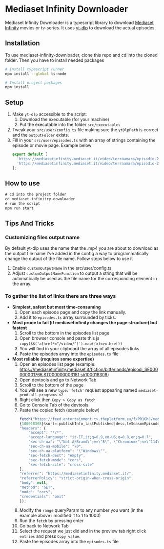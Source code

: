 # Mediaset Infinity Downloader

Mediaset Infinity Downloader is a typescript library to download [Mediaset Infinity](mediasetinfinity.mediaset.it) movies or tv-series.
It uses [yt-dlp](https://github.com/yt-dlp/yt-dlp) to download the actual episodes.

## Installation

To use mediaset-infinity-downloader, clone this repo and cd into the cloned folder.
Then you have to install needed packages

```bash
# Install typescript runner
npm install --global ts-node

# Install project packages
npm install
```

## Setup
1. Make ```yt-dlp``` accessible to the script:
    1. Download the executable (for your machine)
    2. Put the executable into the folder ```src/executables```
2. Tweak your ```src/user/config.ts``` file making sure the ```ytDlpPath``` is correct and the ```outputFolder``` exists.
3. Fill in your ```src/user/episodes.ts``` with an array of strings containing the episode or movie page. Example below
    ```typescript
    export default [
      'https://mediasetinfinity.mediaset.it/video/terraamara/episodio-243_F311851102010702',
      'https://mediasetinfinity.mediaset.it/video/terraamara/episodio-242_F311851102010602',
    ];
    ```
## How to use
```typescript
# cd into the project folder
cd mediaset-infinitry-downloader
# run the script
npm run start
```
## Tips And Tricks
### Customizing files output name
By default yt-dlp uses the name that the .mp4 you are about to download as the output file name
I've added in the config a way to programmatically change the output of the file name. Follow steps below to use it
1. Enable ```customOutputName``` in the src/user/config.ts
2. Adjust ```customOutputNameFunction``` to output a string that will be automatically be used as the file name for the corresponding element in the array.
### To gather the list of links there are three ways
* **Simplest, safest but most time-consuming**
    1. Open each episode page and copy the link manually.
    2. Add it to ```episodes.ts``` array surrounded by ticks.
* **Most prone to fail (if mediasetinfinity changes the page structure) but fastest**
    1. Scroll to the bottom in the episodes list page
    2. Open browser console and paste this js ```copy($$('a[href*="/video/"]').map((x)=>x.href))```
    3. You will find in your clipboard the array of all episodes links
    4. Paste the episodes array into the ```episodes.ts``` file
* **Most reliable (requires some expertise)**
    1. Open an episodes list page (example: https://mediasetinfinity.mediaset.it/fiction/bitterlands/episodi_SE000000001766,ST000000003181,sb100018308)
    2. Open devtools and go to Network Tab
    3. Scroll to the bottom of the page
    4. You will see a new ```type:'fetch'``` request appearing named ```mediaset-prod-all-programs-v2```
    5. Right click then ```Copy > Copy as fetch```
    6. Go to Console Tab of the devtools
    7. Paste the copied fetch (example below)
        ```javascript
        fetch("https://feed.entertainment.tv.theplatform.eu/f/PR1GhC/mediaset-prod-all-programs-v2?byCustomValue={subBrandId} 
        {100018308}&sort=:publishInfo_lastPublished|desc,tvSeasonEpisodeNumber|desc&range=1-1000", {
        "headers": {
            "accept": "*/*",
            "accept-language": "it-IT,it;q=0.9,en-US;q=0.8,en;q=0.7",
            "sec-ch-ua": "\"Not.A/Brand\";v=\"8\", \"Chromium\";v=\"114\", \"Google Chrome\";v=\"114\"",
            "sec-ch-ua-mobile": "?0",
            "sec-ch-ua-platform": "\"Windows\"",
            "sec-fetch-dest": "empty",
            "sec-fetch-mode": "cors",
            "sec-fetch-site": "cross-site"
        },
        "referrer": "https://mediasetinfinity.mediaset.it/",
        "referrerPolicy": "strict-origin-when-cross-origin",
        "body": null,
        "method": "GET",
        "mode": "cors",
        "credentials": "omit"
        });
        ```
    8. Modify the ```range``` queryParam to any number you want (in the example above i modified it to 1 to 1000)
    9. Run the ```fetch``` by pressing enter
    10. Go back to Network Tab
    11. Select the request we just did and in the preview tab right click ```entries``` and press ```Copy value```.
    12. Paste the episodes array into the ```episodes.ts``` file